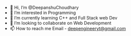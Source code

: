 - 👋 Hi, I’m @DeepanshuChoudhary
- 👀 I’m interested in Programming
- 🌱 I’m currently learning C++ and Full Stack web Dev
- 💞️ I’m looking to collaborate on Web Development 
- 📫 How to reach me Email - deepengineeryt@gmail.com
